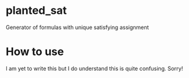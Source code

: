 # planted_sat
Generator of formulas with unique satisfying assignment

# How to use
I am yet to write this but I do understand this is quite confusing. Sorry!
